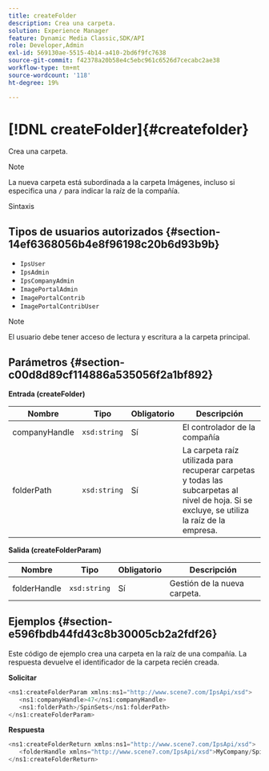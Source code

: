 ```yaml
---
title: createFolder
description: Crea una carpeta.
solution: Experience Manager
feature: Dynamic Media Classic,SDK/API
role: Developer,Admin
exl-id: 569130ae-5515-4b14-a410-2bd6f9fc7638
source-git-commit: f42378a20b58e4c5ebc961c6526d7cecabc2ae38
workflow-type: tm+mt
source-wordcount: '118'
ht-degree: 19%

---
```


# [!DNL createFolder]{#createfolder}

Crea una carpeta.

>[!NOTE]
>
>La nueva carpeta está subordinada a la carpeta Imágenes, incluso si especifica una `/` para indicar la raíz de la compañía.

Sintaxis

## Tipos de usuarios autorizados {#section-14ef6368056b4e8f96198c20b6d93b9b}

* `IpsUser`
* `IpsAdmin`
* `IpsCompanyAdmin`
* `ImagePortalAdmin`
* `ImagePortalContrib`
* `ImagePortalContribUser`

>[!NOTE]
>
>El usuario debe tener acceso de lectura y escritura a la carpeta principal.

## Parámetros {#section-c00d8d89cf114886a535056f2a1bf892}

**Entrada (createFolder)**

| Nombre | Tipo | Obligatorio | Descripción |
|---|---|---|---|
| companyHandle | `xsd:string` | Sí | El controlador de la compañía |
| folderPath | `xsd:string` | Sí | La carpeta raíz utilizada para recuperar carpetas y todas las subcarpetas al nivel de hoja. Si se excluye, se utiliza la raíz de la empresa. |

**Salida (createFolderParam)**

| Nombre | Tipo | Obligatorio | Descripción |
|---|---|---|---|
| folderHandle | `xsd:string` | Sí | Gestión de la nueva carpeta. |

## Ejemplos {#section-e596fbdb44fd43c8b30005cb2a2fdf26}

Este código de ejemplo crea una carpeta en la raíz de una compañía. La respuesta devuelve el identificador de la carpeta recién creada.

**Solicitar**

```java
<ns1:createFolderParam xmlns:ns1="http://www.scene7.com/IpsApi/xsd">
   <ns1:companyHandle>47</ns1:companyHandle>
   <ns1:folderPath>/SpinSets</ns1:folderPath>
</ns1:createFolderParam>
```

**Respuesta**

```java
<ns1:createFolderReturn xmlns:ns1="http://www.scene7.com/IpsApi/xsd">
   <folderHandle xmlns="http://www.scene7.com/IpsApi/xsd">MyCompany/SpinSets/</folderHandle>
</ns1:createFolderReturn>
```
